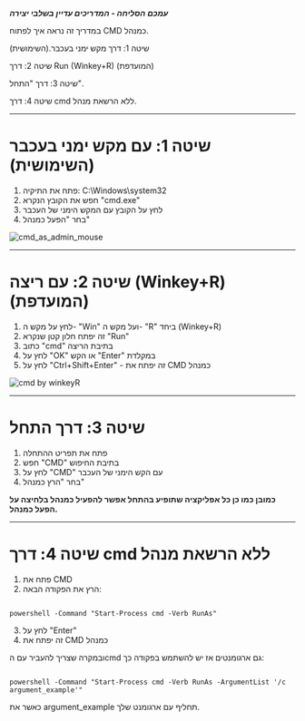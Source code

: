 **_עמכם הסליחה - המדריכים עדיין בשלבי יצירה_**

במדריך זה נראה איך לפתוח CMD כמנהל.

שיטה 1: דרך מקש ימני בעכבר.(השימושית)

שיטה 2: דרך Run (Winkey+R) (המועדפת)

שיטה 3: דרך "התחל".

שיטה 4: דרך cmd ללא הרשאת מנהל.

---

# שיטה 1: עם מקש ימני בעכבר (השימושית)

1. פתח את התיקיה: C:\Windows\system32
2. חפש את הקובץ הנקרא "cmd.exe"
3. לחץ על הקובץ עם המקש הימני של העכבר
4. בחר "הפעל כמנהל"


![cmd_as_admin_mouse](https://github.com/koshernet/koshernet.github.io/assets/155895553/6a4558d1-e26b-452e-9a3d-a232eb04e9a9)




---


# שיטה 2: עם ריצה (Winkey+R) (המועדפת)

1. לחץ על מקש ה- "Win" ועל מקש ה- "R" ביחד (Winkey+R)
2. זה יפתח חלון קטן שנקרא "Run"
3. כתוב "cmd" בתיבת הריצה
4. לחץ על "OK" או הקש "Enter" במקלדת
5. לחץ על "Ctrl+Shift+Enter" - זה יפתח את CMD כמנהל

![cmd by winkeyR](https://github.com/koshernet/koshernet.github.io/assets/155895553/38c2d9d2-6485-4e2d-88c2-23e1b7820aed)



---


# שיטה 3: דרך התחל

1. פתח את תפריט ההתחלה
2. חפש "CMD" בתיבת החיפוש
3. לחץ על "CMD" עם הקש הימני של העכבר
4. בחר "הרץ כמנהל"

**כמובן כמו כן כל אפליקציה שתופיע בהתחל אפשר להפעיל כמנהל בלחיצה על הפעל כמנהל.**

---

# שיטה 4: דרך cmd ללא הרשאת מנהל

1. פתח את CMD
2. הרץ את הפקודה הבאה:
<div class="code_div" dir="ltr">
<code class="language-cmd">
powershell -Command "Start-Process cmd -Verb RunAs"
</code>
</div>

3. לחץ על "Enter"
4. זה יפתח את CMD כמנהל


ובמקרה שצריך להעביר עם הcmd גם ארגומנטים אז יש להשתמש בפקודה כך:
<div class="code_div" dir="ltr">
<code class="language-cmd">
powershell -Command "Start-Process cmd -Verb RunAs -ArgumentList '/c argument_example'"
</code>
</div>

כאשר את argument_example תחליף עם ארגומנט שלך.
